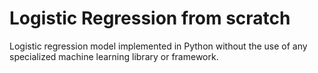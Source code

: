 # Logistic Regression from scratch
Logistic regression model implemented in Python without the use of any specialized machine learning library or framework.
